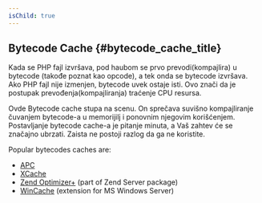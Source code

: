 ```yaml
---
isChild: true
---
```


## Bytecode Cache {#bytecode_cache_title}

Kada se PHP fajl izvršava, pod haubom se prvo prevodi(kompajlira) u bytecode (takođe poznat kao opcode), a tek onda se bytecode izvršava.
Ako PHP fajl nije izmenjen, bytecode uvek ostaje isti. Ovo znači da je postupak prevođenja(kompajliranja) traćenje CPU resursa.

Ovde Bytecode cache stupa na scenu. On sprečava suvišno kompajliranje čuvanjem bytecode-a u memorijiǉ i ponovnim njegovim korišćenjem.
Postavljanje bytecode cache-a je pitanje minuta, a Vaš zahtev će se značajno ubrzati. Zaista ne postoji razlog da ga ne koristite.

Popular bytecodes caches are:

* [APC](http://php.net/manual/en/book.apc.php)
* [XCache](http://xcache.lighttpd.net/)
* [Zend Optimizer+](http://www.zend.com/products/server/) (part of Zend Server package)
* [WinCache](http://www.iis.net/download/wincacheforphp) (extension for MS Windows Server)

